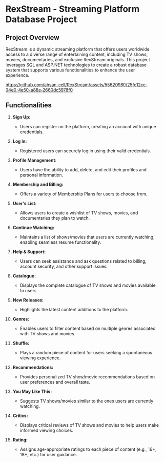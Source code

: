 # RexStream - Streaming Platform Database Project

## Project Overview

RexStream is a dynamic streaming platform that offers users worldwide access to a diverse range of entertaining content, including TV shows, movies, documentaries, and exclusive RexStream originals. This project leverages SQL and ASP.NET technologies to create a robust database system that supports various functionalities to enhance the user experience.

https://github.com/ahsan-cell/RexStream/assets/55620980/25fe12ce-04e0-4e50-a88e-2660dc5978f0

## Functionalities

1. **Sign Up:**
   - Users can register on the platform, creating an account with unique credentials.

2. **Log In:**
   - Registered users can securely log in using their valid credentials.

3. **Profile Management:**
   - Users have the ability to add, delete, and edit their profiles and personal information.

4. **Membership and Billing:**
   - Offers a variety of Membership Plans for users to choose from.

5. **User's List:**
   - Allows users to create a wishlist of TV shows, movies, and documentaries they plan to watch.

6. **Continue Watching:**
   - Maintains a list of shows/movies that users are currently watching, enabling seamless resume functionality.

7. **Help & Support:**
   - Users can seek assistance and ask questions related to billing, account security, and other support issues.

8. **Catalogue:**
   - Displays the complete catalogue of TV shows and movies available to users.

9. **New Releases:**
   - Highlights the latest content additions to the platform.

10. **Genres:**
    - Enables users to filter content based on multiple genres associated with TV shows and movies.

11. **Shuffle:**
    - Plays a random piece of content for users seeking a spontaneous viewing experience.

12. **Recommendations:**
    - Provides personalized TV show/movie recommendations based on user preferences and overall taste.

13. **You May Like This:**
    - Suggests TV shows/movies similar to the ones users are currently watching.

14. **Critics:**
    - Displays critical reviews of TV shows and movies to help users make informed viewing choices.

15. **Rating:**
    - Assigns age-appropriate ratings to each piece of content (e.g., 16+, 18+, etc.) for user guidance.


